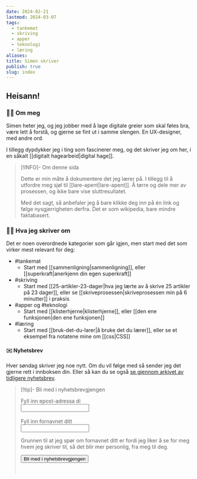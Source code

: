 ```yaml
---
date: 2024-02-21
lastmod: 2024-03-07
tags:
  - tankemat
  - skriving
  - apper
  - teknologi
  - læring
aliases: 
title: Simen skriver
publish: true
slug: index
---
```


## Heisann! 

### 🙋‍♂️ Om meg

Simen heter jeg, og jeg jobber med å lage digitale greier som skal føles bra, være lett å forstå, og gjerne se fint ut i samme slengen. En UX-designer, med andre ord. 

I tillegg dypdykker jeg i ting som fascinerer meg, og det skriver jeg om her, i en såkalt [[digitalt hagearbeid|digital hage]].

> [!INFO]- Om denne sida
> 
> Dette er min måte å dokumentere det jeg lærer på. I tillegg til å utfordre meg sjøl til [[lare-apent|lare-apent]]. Å tørre og dele mer av prosessen, og ikke bare vise sluttresultatet.
> 
> Med det sagt, så anbefaler jeg å bare klikke deg inn på én link og følge nysgjerrigheten derfra. Det er som wikipedia, bare mindre faktabasert.

### 👨‍💻 Hva jeg skriver om

Det er noen overordnede kategorier som går igjen, men start med det som virker mest relevant for deg:

- #tankemat 
	- Start med [[sammenligning|sammenligning]], eller [[superkraft|anerkjenn din egen superkraft]]
- #skriving 
	- Start med [[25-artikler-23-dager|hva jeg lærte av å skrive 25 artikler på 23 dager]], eller se [[skriveprosessen|skriveprosessen min på 6 minutter]] i praksis
- #apper og #teknologi 
	- Start med [[klisterhjerne|klisterhjerne]], eller [[den ene funksjonen|den ene funksjonen]]
- #læring 
	- Start med [[bruk-det-du-larer|å bruke det du lærer]], eller se et eksempel fra notatene mine om [[css|CSS]]

#### ✉️ Nyhetsbrev

Hver søndag skriver jeg noe nytt. Om du vil følge med så sender jeg det gjerne rett i innboksen din. Eller så kan du se også [se gjennom arkivet av tidligere nyhetsbrev](https://simenskriver.no/tags/nyhetsbrev).

> [!tip]- Bli med i nyhetsbrevgjengen
> <form action="https://buttondown.email/api/emails/embed-subscribe/simenskriver" method="post" target="_blank" onsubmit="window.open('https://buttondown.email/simenskriver', 'popupwindow')" class="embeddable-buttondown-form"> <label for="bd-email">Fyll inn epost-adressa di</label> <br> <input type="email" name="email" id="bd-email" /><br><br><label for="first_name">Fyll inn fornavnet ditt</label><br><input type="text" name="metadata__first_name" id="first_name" /><br><p>Grunnen til at jeg spør om fornavnet ditt er fordi jeg liker å se for meg hvem jeg skriver til, så det blir mer personlig, fra meg til deg.</p><input type="submit" value="Bli med i nyhetsbrevgjengen" /></form>
> <br>

